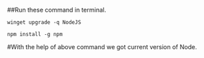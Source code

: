##Run these command in terminal. 
    
    winget upgrade -q NodeJS
   
    npm install -g npm

#With the help of above command we got current version of Node.